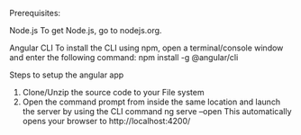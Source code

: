 Prerequisites:	

Node.js
To get Node.js, go to nodejs.org.

Angular CLI
To install the CLI using npm, open a terminal/console window and enter the following command:
npm install -g @angular/cli

Steps to setup the angular app
1.	Clone/Unzip the source code to your File system
2.	Open the command prompt from inside the same location and launch the server by using the CLI command
	ng serve –open
	This automatically opens your browser to http://localhost:4200/

